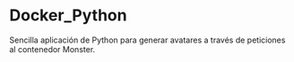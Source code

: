 # Docker_Python
Sencilla aplicación de Python para generar avatares a través de peticiones al contenedor Monster.
